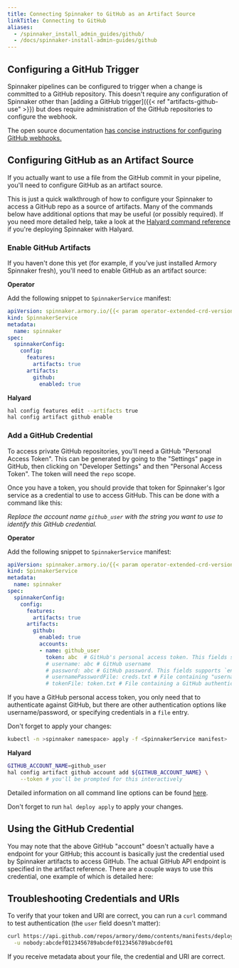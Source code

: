 ```yaml
---
title: Connecting Spinnaker to GitHub as an Artifact Source
linkTitle: Connecting to GitHub
aliases:
  - /spinnaker_install_admin_guides/github/
  - /docs/spinnaker-install-admin-guides/github
---
```


## Configuring a GitHub Trigger

Spinnaker pipelines can be configured to trigger when a change is committed
to a GitHub repository.  This doesn't require any configuration of Spinnaker
other than [adding a GitHub trigger]({{< ref "artifacts-github-use" >}}) but does
require administration of the GitHub repositories to configure the webhook.

The open source documentation
[has concise instructions for configuring GitHub webhooks.](https://www.spinnaker.io/setup/triggers/github/)

## Configuring GitHub as an Artifact Source

If you actually want to use a file from the GitHub commit in your pipeline,
you'll need to configure GitHub as an artifact source.

This is just a quick walkthrough of how to configure your Spinnaker to access a
GitHub repo as a source of artifacts.  Many of the commands below have
additional options that may be useful (or possibly required).  If you need
more detailed help, take a look at the
[Halyard command reference](https://www.spinnaker.io/reference/halyard/commands/#hal-config-artifact-github) if you're deploying Spinnaker with Halyard.

### Enable GitHub Artifacts

If you haven't done this yet (for example, if you've just installed Armory
Spinnaker fresh), you'll need to enable GitHub as an artifact source:

**Operator**

Add the following snippet to `SpinnakerService` manifest:

```yaml
apiVersion: spinnaker.armory.io/{{< param operator-extended-crd-version >}}
kind: SpinnakerService
metadata:
  name: spinnaker
spec:
  spinnakerConfig:  
    config:
      features:
        artifacts: true
      artifacts:
        github:
          enabled: true
```

**Halyard**

```bash
hal config features edit --artifacts true
hal config artifact github enable
```

### Add a GitHub Credential

To access private GitHub repositories, you'll need a GitHub "Personal Access
Token".  This can be generated by going to the "Settings" page in GitHub, then
clicking on "Developer Settings" and then "Personal Access Token".  The token
will need the `repo` scope.

Once you have a token, you should provide that token for Spinnaker's Igor service
as a credential to use to access GitHub.  This can be done with a command like
this:

*Replace the account name `github_user` with the string you want to use to identify this GitHub credential.*

**Operator**

Add the following snippet to `SpinnakerService` manifest:

```yaml
apiVersion: spinnaker.armory.io/{{< param operator-extended-crd-version >}}
kind: SpinnakerService
metadata:
  name: spinnaker
spec:
  spinnakerConfig:  
    config:
      features:
        artifacts: true
      artifacts:
        github:
          enabled: true
          accounts:
          - name: github_user
            token: abc  # GitHub's personal access token. This fields supports `encrypted` references to secrets.
            # username: abc # GitHub username
            # password: abc # GitHub password. This fields supports `encryptedreferences` to secrets.
            # usernamePasswordFile: creds.txt # File containing "username:password" to use for GitHub authentication. This fields supports `encryptedFilereferences` to secrets.
            # tokenFile: token.txt # File containing a GitHub authentication token. This fields supports `encryptedFile` references to secrets.
```

If you have a GitHub personal access token, you only need that to authenticate against GitHub, but there are other authentication options like username/password, or specifying credentials in a `file` entry.

Don't forget to apply your changes:

```bash
kubectl -n >spinnaker namespace> apply -f <SpinnakerService manifest>
```

**Halyard**

```bash
GITHUB_ACCOUNT_NAME=github_user
hal config artifact github account add ${GITHUB_ACCOUNT_NAME} \
    --token # you'll be prompted for this interactively
```

Detailed information on all command line options can be found [here](https://www.spinnaker.io/reference/halyard/commands/#hal-config-artifact-github-account-add).

Don't forget to run `hal deploy apply` to apply your changes.

## Using the GitHub Credential

You may note that the above GitHub "account" doesn't actually have a endpoint for
your GitHub; this account is basically just the credential used by Spinnaker
artifacts to access GitHub.  The actual GitHub API endpoint is specified in the
artifact reference.  There are a couple ways to use this credential, one example
of which is detailed here:

## Troubleshooting Credentials and URIs

To verify that your token and URI are correct, you can run a `curl` command to
test authentication (the `user` field doesn't matter):

```bash
curl https://api.github.com/repos/armory/demo/contents/manifests/deployment.yml \
  -u nobody:abcdef0123456789abcdef0123456789abcdef01
```

If you receive metadata about your file, the credential and URI are correct.
